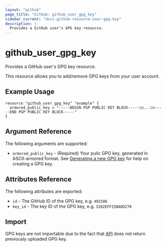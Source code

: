 ```yaml
---
layout: "github"
page_title: "GitHub: github_user_gpg_key"
sidebar_current: "docs-github-resource-user-gpg-key"
description: |-
  Provides a GitHub user's GPG key resource.
---
```


# github_user_gpg_key

Provides a GitHub user's GPG key resource.

This resource allows you to add/remove GPG keys from your user account.

## Example Usage

```hcl
resource "github_user_gpg_key" "example" {
  armored_public_key = "-----BEGIN PGP PUBLIC KEY BLOCK-----\n...\n-----END PGP PUBLIC KEY BLOCK-----"
}
```

## Argument Reference

The following arguments are supported:

* `armored_public_key` - (Required) Your pulic GPG key, generated in ASCII-armored format.
  See [Generating a new GPG key](https://help.github.com/articles/generating-a-new-gpg-key/) for help on creating a GPG key.

## Attributes Reference

The following attributes are exported:

* `id` - The GitHub ID of the GPG key, e.g. `401586`
* `key_id` - The key ID of the GPG key, e.g. `3262EFF25BA0D270`

## Import

GPG keys are not importable due to the fact that [API](https://developer.github.com/v3/users/gpg_keys/#gpg-keys)
does not return previously uploaded GPG key.
